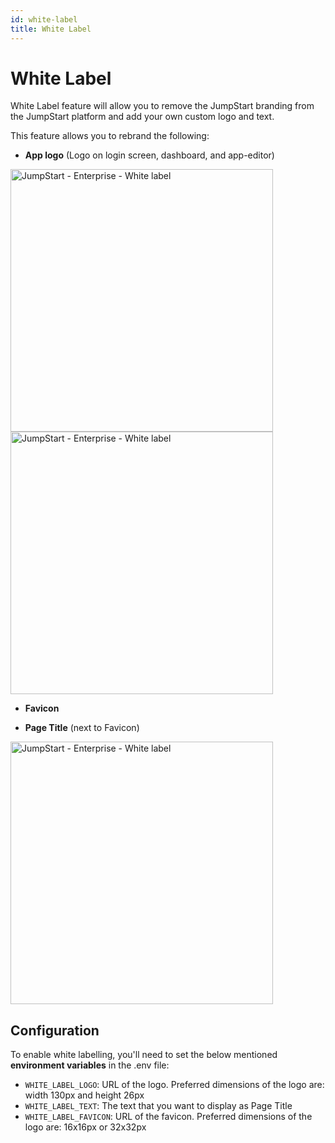 ```yaml
---
id: white-label
title: White Label
---
```


# White Label

White Label feature will allow you to remove the JumpStart branding from the JumpStart platform and add your own custom logo and text.

This feature allows you to rebrand the following:
- **App logo** (Logo on login screen, dashboard, and app-editor)

<img className="screenshot-full" src="/img/enterprise/white-label/applogo.png" alt="JumpStart - Enterprise - White label" height="420"/>

<img className="screenshot-full" src="/img/enterprise/white-label/appeditor.png" alt="JumpStart - Enterprise - White label" height="420"/>

- **Favicon**

- **Page Title** (next to Favicon)

<img className="screenshot-full" src="/img/enterprise/white-label/favicon.png" alt="JumpStart - Enterprise - White label" height="420"/>

## Configuration

To enable white labelling, you'll need to set the below mentioned **environment variables** in the .env file:

- `WHITE_LABEL_LOGO`: URL of the logo. Preferred dimensions of the logo are: width 130px and height 26px
- `WHITE_LABEL_TEXT`: The text that you want to display as Page Title
- `WHITE_LABEL_FAVICON`: URL of the favicon. Preferred dimensions of the logo are: 16x16px or 32x32px 